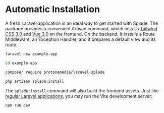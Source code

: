 # Automatic Installation

A fresh Laravel application is an ideal way to get started with Splade. The package provides a convenient Artisan command, which installs [Tailwind CSS 3.0](https://tailwindcss.com) and [Vue 3.0](https://vuejs.org) on the frontend. On the backend, it installs a Route Middleware, an Exception Handler, and it prepares a default view and its route.

```bash
laravel new example-app

cd example-app

composer require protonemedia/laravel-splade

php artisan splade:install
```

The `splade:install` command will also build the frontend assets. Just like [regular Laravel applications](https://laravel.com/docs/9.x/vite#running-vite), you may run the Vite development server:

```bash
npm run dev
````